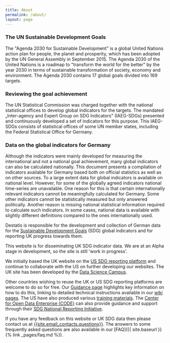 ```yaml
---
title: About
permalink: /about/
layout: page
---
```


### The UN Sustainable Development Goals

The "Agenda 2030 for Sustainable Development" is a global United Nations action plan for people, the planet and prosperity, which has been adopted by the UN General Assembly in September 2015. The Agenda 2030 of the United Nations is a roadmap to "transform the world for the better" by the year 2030 in terms of sustainable transformation of society, economy and environment. The Agenda 2030 contains 17 global goals divided into 169 targets.

### Reviewing the goal achievement

The UN Statistical Commission was charged together with the national statistical offices to develop global indicators for the targets. The mandated „Inter-agency and Expert Group on SDG Indicators" (IAEG-SDGs) presented and continuously developed a set of indicators for this purpose. This IAEG-SDGs consists of statistical offices of some UN member states, including the Federal Statistical Office for Germany.

### Data on the global indicators for Germany

Although the indicators were mainly developed for measuring the international and not a national goal achievement, many global indicators can also be calculated nationally. This document presents a compilation of indicators available for Germany based both on official statistics as well as on other sources. To a large extent data for global indicators is available on national level. However, for some of the globally agreed indicators national time-series are unavailable. One reason for this is that certain internationally relevant indicators cannot be meaningfully calculated for Germany. Some other indicators cannot be statistically measured but only answered politically. Another reason is missing national statistical information required to calculate such indicators. In some cases, national data is available with slightly different definitions compared to the ones internationally used.

Destatis is responsible for the development and collection of German data for the [Sustainable Development Goals](http://www.un.org/sustainabledevelopment/sustainable-development-goals/) (SDG) global indicators and for reporting UK progress towards them.

This website is for disseminating UK SDG indicator data. We are at an Alpha stage in development, so the site is still 'work in progress'.

We initially based the UK website on the [US SDG reporting platform](https://sdg.data.gov/) and continue to collaborate with the US on further developing our websites. The UK site has been developed by the [Data Science Campus](https://datasciencecampus.ons.gov.uk/).  

Other countries wishing to reuse the UK or US SDG reporting platforms are welcome to do so for free. Our [Guidance page](https://sustainabledevelopment-uk.github.io/guidance/) highlights key information on how to do this, linking to detailed technical instructions available in our [wiki pages](https://github.com/ONSdigital/sdg-indicators/wiki). The US have also produced various [training materials](https://sdg.data.gov/training/). The  [Center for Open Data Enterprise (CODE)](http://www.opendataenterprise.org/) can also provide guidance and support through their [SDG National Reporting Initiative](https://www.sdgreporting.org/).

If you have any feedback on this website or UK SDG data then please contact us at <a href="mailto:{{site.email_contacts.questions}}">{{site.email_contacts.questions}}</a>. The answers to some frequently asked questions are also available in our [FAQ]({{ site.baseurl }}{% link _pages/faq.md %}).
